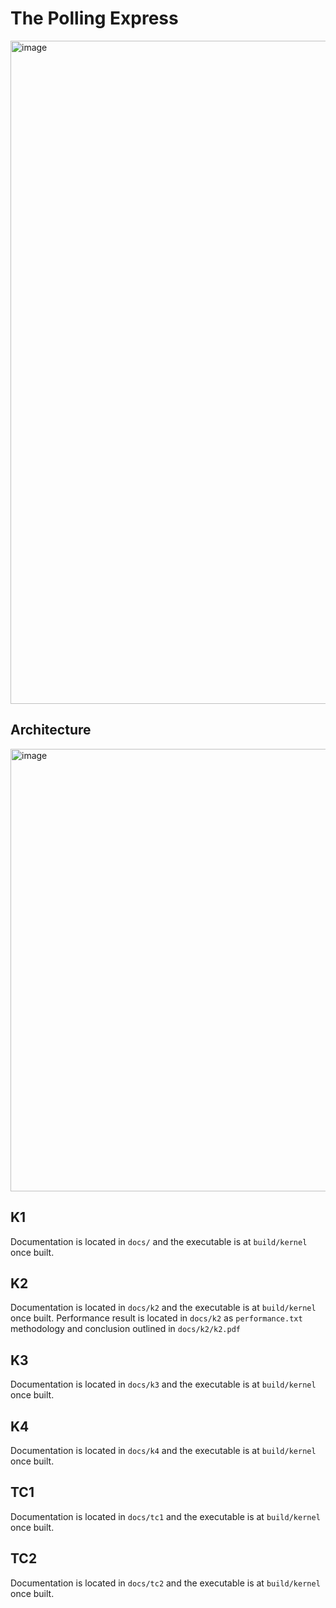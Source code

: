# The Polling Express

<img width="1061" alt="image" src="https://user-images.githubusercontent.com/30924631/182046343-393f66cc-725e-450d-ad99-cfd1d8da68a3.png">

## Architecture

<img width="708" alt="image" src="https://user-images.githubusercontent.com/30924631/182046411-c08b01ab-6441-4a12-a604-b8ad0447d39f.png">

## K1
Documentation is located in `docs/` and the executable is at `build/kernel` once built.

## K2
Documentation is located in `docs/k2` and the executable is at `build/kernel` once built.
Performance result is located in `docs/k2` as `performance.txt` methodology and conclusion outlined in `docs/k2/k2.pdf`

## K3
Documentation is located in `docs/k3` and the executable is at `build/kernel` once built.

## K4
Documentation is located in `docs/k4` and the executable is at `build/kernel` once built.

## TC1
Documentation is located in `docs/tc1` and the executable is at `build/kernel` once built.

## TC2
Documentation is located in `docs/tc2` and the executable is at `build/kernel` once built.
